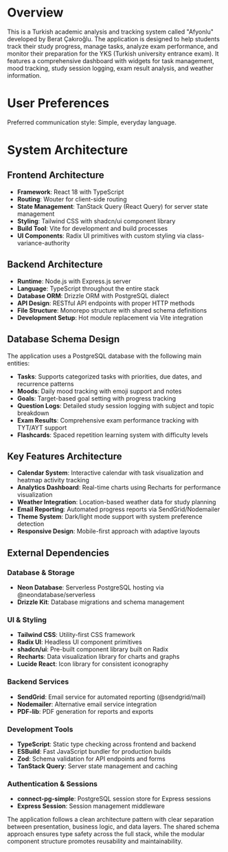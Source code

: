 # Overview

This is a Turkish academic analysis and tracking system called "Afyonlu" developed by Berat Çakıroğlu. The application is designed to help students track their study progress, manage tasks, analyze exam performance, and monitor their preparation for the YKS (Turkish university entrance exam). It features a comprehensive dashboard with widgets for task management, mood tracking, study session logging, exam result analysis, and weather information.

# User Preferences

Preferred communication style: Simple, everyday language.

# System Architecture

## Frontend Architecture
- **Framework**: React 18 with TypeScript
- **Routing**: Wouter for client-side routing
- **State Management**: TanStack Query (React Query) for server state management
- **Styling**: Tailwind CSS with shadcn/ui component library
- **Build Tool**: Vite for development and build processes
- **UI Components**: Radix UI primitives with custom styling via class-variance-authority

## Backend Architecture
- **Runtime**: Node.js with Express.js server
- **Language**: TypeScript throughout the entire stack
- **Database ORM**: Drizzle ORM with PostgreSQL dialect
- **API Design**: RESTful API endpoints with proper HTTP methods
- **File Structure**: Monorepo structure with shared schema definitions
- **Development Setup**: Hot module replacement via Vite integration

## Database Schema Design
The application uses a PostgreSQL database with the following main entities:
- **Tasks**: Supports categorized tasks with priorities, due dates, and recurrence patterns
- **Moods**: Daily mood tracking with emoji support and notes
- **Goals**: Target-based goal setting with progress tracking
- **Question Logs**: Detailed study session logging with subject and topic breakdown
- **Exam Results**: Comprehensive exam performance tracking with TYT/AYT support
- **Flashcards**: Spaced repetition learning system with difficulty levels

## Key Features Architecture
- **Calendar System**: Interactive calendar with task visualization and heatmap activity tracking
- **Analytics Dashboard**: Real-time charts using Recharts for performance visualization
- **Weather Integration**: Location-based weather data for study planning
- **Email Reporting**: Automated progress reports via SendGrid/Nodemailer
- **Theme System**: Dark/light mode support with system preference detection
- **Responsive Design**: Mobile-first approach with adaptive layouts

## External Dependencies

### Database & Storage
- **Neon Database**: Serverless PostgreSQL hosting via @neondatabase/serverless
- **Drizzle Kit**: Database migrations and schema management

### UI & Styling
- **Tailwind CSS**: Utility-first CSS framework
- **Radix UI**: Headless UI component primitives
- **shadcn/ui**: Pre-built component library built on Radix
- **Recharts**: Data visualization library for charts and graphs
- **Lucide React**: Icon library for consistent iconography

### Backend Services
- **SendGrid**: Email service for automated reporting (@sendgrid/mail)
- **Nodemailer**: Alternative email service integration
- **PDF-lib**: PDF generation for reports and exports

### Development Tools
- **TypeScript**: Static type checking across frontend and backend
- **ESBuild**: Fast JavaScript bundler for production builds
- **Zod**: Schema validation for API endpoints and forms
- **TanStack Query**: Server state management and caching

### Authentication & Sessions
- **connect-pg-simple**: PostgreSQL session store for Express sessions
- **Express Session**: Session management middleware

The application follows a clean architecture pattern with clear separation between presentation, business logic, and data layers. The shared schema approach ensures type safety across the full stack, while the modular component structure promotes reusability and maintainability.